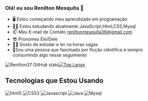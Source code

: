 ### Olá! eu sou Renilton Mesquita 👋

* 🖥️ Estou começando meu aprendizado em programação
* 👨‍💻 Estou estudando atualmente JavaScript,Html,CSS,Mysql
* 📫 Meu E-mail de Contato reniltonmesquita36@gmail.com
* 😎 Pronomes Ele/Dele
* 👨‍🎓 Gosto de estudar e ler na horas vagas  
* 📌Sou uma pessoa que fascinado por ficção ciêntifica e sempre consumindo algo nesse seguimento

![Renilton37 GitHub stats](https://github-readme-stats.vercel.app/api?username=Renilton37&show_icons=true&theme=radical)[![Top Langs](https://github-readme-stats.vercel.app/api/top-langs/?username=Renilton37&theme=radical)](https://github.com/Renilton37/github-readme-stats)

## Tecnologias que Estou Usando 
<div> 
  <img align= "Center" alt="html5" src="https://img.shields.io/badge/HTML5-E34F26?style=for-the-badge&logo=html5&logoColor=white" />   <img align= "Center" alt="CSS3" src="https://img.shields.io/badge/CSS3-1572B6?style=for-the-badge&logo=css3&logoColor=white" /> <img align= "Center" alt="Javascript" src="https://img.shields.io/badge/JavaScript-F7DF1E?style=for-the-badge&logo=JavaScript&logoColor=white" />  <img align= "Center" alt="Java" src="https://img.shields.io/badge/Java-ED8B00?style=for-the-badge&logo=openjdk&logoColor=white" />  <img align= "Center" alt="Mysql" src="https://img.shields.io/badge/MySQL-00000F?style=for-the-badge&logo=mysql&logoColor=white" /> 
</div>


